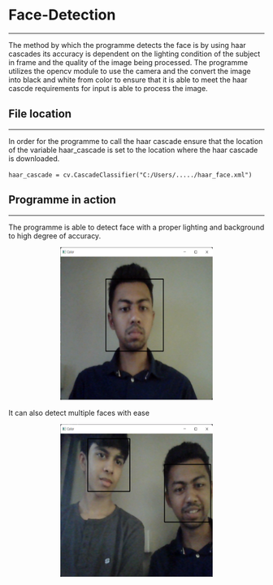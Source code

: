 # Face-Detection
---
The method by which the programme detects the face is by using haar cascades its accuracy is dependent on the lighting condition of the subject in frame and the quality of the image being processed. The programme utilizes the opencv module to use the camera and the convert the image into black and white from color to ensure that it is able to meet the haar cascde requirements for input is able to process the image.
## File location
---
<p>In order for the programme to call the haar cascade ensure that the location of the variable haar_cascade is set to the location where the haar cascade is downloaded.</p>
<code>haar_cascade = cv.CascadeClassifier("C:/Users/...../haar_face.xml")</code>

## Programme in action
---
The programme is able to detect face with a proper lighting and background to high degree of accuracy.
<p align="center">
  <img src="Photos/face.png" width="300" height="300"/>
</p>
It can also detect multiple faces with ease
<p align="center">
  <img src="Photos/face1.png" width="300" height="300"/>
</p>

